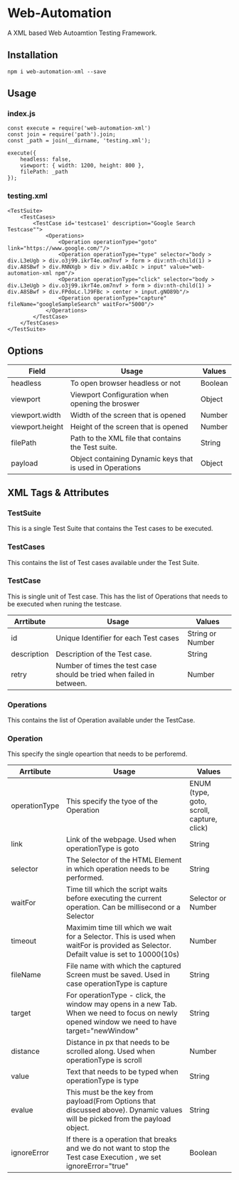 # Web-Automation

A XML based Web Autoamtion Testing Framework.

## Installation
```
npm i web-automation-xml --save
```

## Usage
### index.js

```
const execute = require('web-automation-xml')
const join = require('path').join;
const _path = join(__dirname, 'testing.xml');

execute({
    headless: false,
    viewport: { width: 1200, height: 800 },
    filePath: _path
});
```

### testing.xml
```
<TestSuite> 
    <TestCases>
        <TestCase id='testcase1' description="Google Search Testcase"">
            <Operations>
                <Operation operationType="goto" link="https://www.google.com/"/>
                <Operation operationType="type" selector="body > div.L3eUgb > div.o3j99.ikrT4e.om7nvf > form > div:nth-child(1) > div.A8SBwf > div.RNNXgb > div > div.a4bIc > input" value="web-automation-xml npm"/>
                <Operation operationType="click" selector="body > div.L3eUgb > div.o3j99.ikrT4e.om7nvf > form > div:nth-child(1) > div.A8SBwf > div.FPdoLc.lJ9FBc > center > input.gNO89b"/>
                <Operation operationType="capture" fileName="googleSampleSearch" waitFor="5000"/>
            </Operations>
        </TestCase>
    </TestCases>
</TestSuite>
```

## Options

| Field | Usage | Values |
| ------ | ------ | ------ |
| headless | To open browser headless or not | Boolean |
| viewport | Viewport Configuration when opening the broswer | Object |
| viewport.width | Width of the screen that is opened | Number |
| viewport.height | Height of the screen that is opened | Number |
| filePath | Path to the XML file that contains the Test suite. | String |
| payload | Object containing Dynamic keys that is used in Operations | Object |




## XML Tags & Attributes
### TestSuite
This is a single Test Suite that contains the Test cases to be executed.

### TestCases
This contains the list of Test cases available under the Test Suite.

### TestCase
This is single unit of Test case. This has the list of Operations that needs to be executed when runing the testcase.


| Arrtibute | Usage | Values |
| ------ | ------ | ------ |
| id | Unique Identifier for each Test cases | String or Number |
| description | Description of the Test case. | String |
| retry | Number of times the test case should be tried when failed in between. | Number |

### Operations
This contains the list of Operation available under the TestCase.

### Operation
This specify the single opeartion that needs to be perforemd.

| Arrtibute | Usage | Values |
| ------ | ------ | ------ |
| operationType | This specify the tyoe of the Operation | ENUM (type, goto, scroll, capture, click) |
| link | Link of the webpage. Used when operationType is goto | String |
| selector | The Selector of the HTML Element in which operation needs to be performed. | String |
| waitFor | Time till which the script waits before executing the current operation. Can be millisecond or a Selector | Selector or Number |
| timeout | Maximim time till which we wait for a Selector. This is used when waitFor is provided as Selector. Defailt value is set to 10000(10s)| Number |
| fileName | File name with which the captured Screen must be saved. Used in case operationType is capture | String |
| target | For operationType - click, the window may opens in a new Tab. When we need to focus on newly opened window we need to have target="newWindow" | String |
| distance | Distance in px that needs to be scrolled along. Used when operationType is scroll | Number |
| value | Text that needs to be typed when operationType is type | String |
| evalue | This must be the key from payload(From Options that discussed above). Dynamic values will be picked from the payload object. | String |
| ignoreError | If there is a operation that breaks and we do not want to stop the Test case Execution , we set ignoreError="true" | Boolean |
